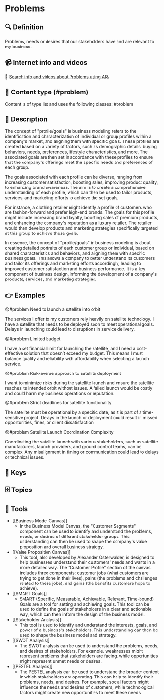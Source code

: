 
# Problems


## 🔍 Definition
Problems, needs or desires that our stakeholders have and are relevant to my business.


## 📹 Internet info and videos
🤖 [Search info and videos about Problems using AI](https://www.perplexity.ai/search?q=videos+about+Problems:+Problems,+needs+or+desires+that+our+stakeholders+have+and+that+are+relevant+to+my+business.
)&

## 📰 Content type (#problem)
Content is of type list and uses the following classes: #problem


## 📖 Description
The concept of "profile/goals" in business modeling refers to the identification and characterization of individual or group profiles within a company's market, and aligning them with specific goals. These profiles are created based on a variety of factors, such as demographic details, buying behaviors, needs, preferences, lifestyle characteristics, and more. The associated goals are then set in accordance with these profiles to ensure that the company's offerings meet the specific needs and preferences of each group.

The goals associated with each profile can be diverse, ranging from increasing customer satisfaction, boosting sales, improving product quality, to enhancing brand awareness. The aim is to create a comprehensive understanding of each profile, which can then be used to tailor products, services, and marketing efforts to achieve the set goals.

For instance, a clothing retailer might identify a profile of customers who are fashion-forward and prefer high-end brands. The goals for this profile might include increasing brand loyalty, boosting sales of premium products, and enhancing the company's reputation as a luxury retailer. The retailer would then develop products and marketing strategies specifically targeted at this group to achieve these goals.

In essence, the concept of "profile/goals" in business modeling is about creating detailed portraits of each customer group or individual, based on shared characteristics and behaviors, and aligning them with specific business goals. This allows a company to better understand its customers and tailor its offerings and marketing efforts accordingly, leading to improved customer satisfaction and business performance. It is a key component of business design, informing the development of a company's products, services, and marketing strategies.

## 👉 Examples

😟#problem Need to launch a satellite into orbit

The services I offer to my customers rely heavily on satellite technology. I have a satellite that needs to be deployed soon to meet operational goals. Delays in launching could lead to disruptions in service delivery.

😟#problem Limited budget

I have a set financial limit for launching the satellite, and I need a cost-effective solution that doesn’t exceed my budget. This means I must balance quality and reliability with affordability when selecting a launch service.

😟#problem Risk-averse approach to satellite deployment

I want to minimize risks during the satellite launch and ensure the satellite reaches its intended orbit without issues. A failed launch would be costly and could harm my business operations or reputation.

😟#problem Strict deadlines for satellite functionality

The satellite must be operational by a specific date, as it is part of a time-sensitive project. Delays in the launch or deployment could result in missed opportunities, fines, or client dissatisfaction.

😟#problem Satellite Launch Coordination Complexity

Coordinating the satellite launch with various stakeholders, such as satellite manufacturers, launch providers, and ground control teams, can be complex. Any misalignment in timing or communication could lead to delays or technical issues.



## 🔑 Keys



## 🗄️ Topics


## 🧰 Tools
- [[Business Model Canvas]]
  - In the Business Model Canvas, the "Customer Segments" component can be used to identify and understand the problems, needs, or desires of different stakeholder groups. This understanding can then be used to shape the company's value proposition and overall business strategy.
- [[Value Proposition Canvas]]
  - This tool, also developed by Alexander Osterwalder, is designed to help businesses understand their customers' needs and wants in a more detailed way. The "Customer Profile" section of the canvas includes three components: customer jobs (what customers are trying to get done in their lives), pains (the problems and challenges related to these jobs), and gains (the benefits customers hope to achieve).
- [[SMART Goals]]
  - SMART (Specific, Measurable, Achievable, Relevant, Time-bound) Goals are a tool for setting and achieving goals. This tool can be used to define the goals of stakeholders in a clear and actionable way, which can then inform the design of the business model.
- [[Stakeholder Analysis]]
  - This tool is used to identify and understand the interests, goals, and power of a business's stakeholders. This understanding can then be used to shape the business model and strategy.
- [[SWOT Analysis]]
  - The SWOT analysis can be used to understand the problems, needs, and desires of stakeholders. For example, weaknesses might represent problems that stakeholders are facing, while opportunities might represent unmet needs or desires.
- [[PESTEL Analysis]]
  - The PESTEL analysis can be used to understand the broader context in which stakeholders are operating. This can help to identify their problems, needs, and desires. For example, social factors might influence the needs and desires of customers, while technological factors might create new opportunities to meet these needs.
